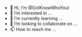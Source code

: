 - 👋 Hi, I’m @DoIKnowWhoYouI
- 👀 I’m interested in ...
- 🌱 I’m currently learning ...
- 💞️ I’m looking to collaborate on ...
- 📫 How to reach me ...

<!---
DoIKnowWhoYouI/DoIKnowWhoYouI is a ✨ special ✨ repository because its `README.md` (this file) appears on your GitHub profile.
You can click the Preview link to take a look at your changes.
--->
